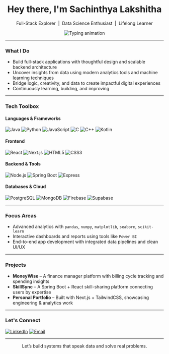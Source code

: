 
<h1 align="center">Hey there, I'm Sachinthya Lakshitha</h1>
<p align="center">
  Full-Stack Explorer &nbsp;|&nbsp; Data Science Enthusiast &nbsp;|&nbsp; Lifelong Learner  
</p>

<p align="center">
  <img src="https://readme-typing-svg.demolab.com?font=Fira+Code&weight=600&size=22&duration=4000&pause=1000&color=36BCF7&center=true&vCenter=true&multiline=true&width=800&height=60&lines=From+Code+to+Clarity+Through+Data;Shaping+Digital+Experiences+with+Purpose;Building+Modern+Solutions+Backed+by+Insight" alt="Typing animation" />
</p>

---

### What I Do

- Build full-stack applications with thoughtful design and scalable backend architecture  
- Uncover insights from data using modern analytics tools and machine learning techniques  
- Bridge logic, creativity, and data to create impactful digital experiences  
- Continuously learning, building, and improving  

---

### Tech Toolbox

#### Languages & Frameworks  
![Java](https://img.shields.io/badge/Java-007396?style=flat-square&logo=java)
![Python](https://img.shields.io/badge/Python-3776AB?style=flat-square&logo=python)
![JavaScript](https://img.shields.io/badge/JavaScript-F7DF1E?style=flat-square&logo=javascript)
![C](https://img.shields.io/badge/C-00599C?style=flat-square&logo=c)
![C++](https://img.shields.io/badge/C++-00599C?style=flat-square&logo=c%2B%2B)
![Kotlin](https://img.shields.io/badge/Kotlin-0095D5?style=flat-square&logo=kotlin)

#### Frontend  
![React](https://img.shields.io/badge/React-61DAFB?style=flat-square&logo=react)
![Next.js](https://img.shields.io/badge/Next.js-000000?style=flat-square&logo=next.js)
![HTML5](https://img.shields.io/badge/HTML5-E34F26?style=flat-square&logo=html5)
![CSS3](https://img.shields.io/badge/CSS3-1572B6?style=flat-square&logo=css3)

#### Backend & Tools  
![Node.js](https://img.shields.io/badge/Node.js-339933?style=flat-square&logo=node.js)
![Spring Boot](https://img.shields.io/badge/SpringBoot-6DB33F?style=flat-square&logo=spring-boot)
![Express](https://img.shields.io/badge/Express-000000?style=flat-square&logo=express)

#### Databases & Cloud  
![PostgreSQL](https://img.shields.io/badge/PostgreSQL-336791?style=flat-square&logo=postgresql)
![MongoDB](https://img.shields.io/badge/MongoDB-47A248?style=flat-square&logo=mongodb)
![Firebase](https://img.shields.io/badge/Firebase-FFCA28?style=flat-square&logo=firebase)
![Supabase](https://img.shields.io/badge/Supabase-3ECF8E?style=flat-square&logo=supabase)

---

### Focus Areas

- Advanced analytics with `pandas`, `numpy`, `matplotlib`, `seaborn`, `scikit-learn`  
- Interactive dashboards and reports using tools like `Power BI`  
- End-to-end app development with integrated data pipelines and clean UI/UX  

---

### Projects

- **MoneyWise** – A finance manager platform with billing cycle tracking and spending insights  
- **SkillSync** – A Spring Boot + React skill-sharing platform connecting users by expertise  
- **Personal Portfolio** – Built with Next.js + TailwindCSS, showcasing engineering & analytics work  

---

### Let's Connect

<p align="left">
  <a href="https://www.linkedin.com/in/sachinthya-lakshitha/"><img alt="LinkedIn" src="https://img.shields.io/badge/LinkedIn-blue?style=flat-square&logo=linkedin"></a>
  <a href="mailto:sachinthyalakshitha@gmail.com"><img alt="Email" src="https://img.shields.io/badge/Email-D14836?style=flat-square&logo=gmail&logoColor=white"></a>
</p>

---

<p align="center">Let’s build systems that speak data and solve real problems.</p>
